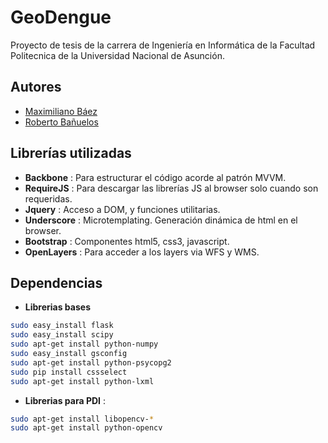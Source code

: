 GeoDengue
===
Proyecto de tesis de la carrera de Ingeniería en Informática de la Facultad Politecnica de la Universidad Nacional de Asunción.

Autores
---
* [Maximiliano Báez](mailto:maxibaezpy@gmail.com)
* [Roberto Bañuelos](mailto:robertobanuelos@gmail.com)

Librerías utilizadas
---
* **Backbone** : Para estructurar el código acorde al patrón MVVM.
* **RequireJS** : Para descargar las librerías JS al browser solo cuando son requeridas.
* **Jquery** : Acceso a DOM, y funciones utilitarias.
* **Underscore** : Microtemplating. Generación dinámica de html en el browser.
* **Bootstrap** : Componentes html5, css3, javascript.
* **OpenLayers** : Para acceder a los layers via WFS y WMS.

Dependencias
---
* **Librerias bases**

```sh
sudo easy_install flask
sudo easy_install scipy
sudo apt-get install python-numpy
sudo easy_install gsconfig
sudo apt-get install python-psycopg2
sudo pip install cssselect
sudo apt-get install python-lxml
```
* **Librerias para PDI** :

```sh
sudo apt-get install libopencv-*
sudo apt-get install python-opencv
```
